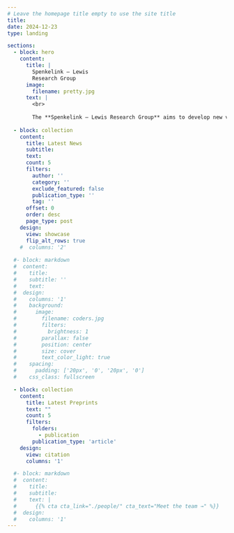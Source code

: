 ```yaml
---
# Leave the homepage title empty to use the site title
title:
date: 2024-12-23
type: landing

sections:
  - block: hero
    content:
      title: |
        Spenkelink – Lewis
        Research Group
      image:
        filename: pretty.jpg
      text: |
        <br>
        
        The **Spenkelink – Lewis Research Group** aims to develop new visual biochemistry tools to study dynamic biological processes, one at a time and with near-atomic resolution.
  
  - block: collection
    content:
      title: Latest News
      subtitle:
      text:
      count: 5
      filters:
        author: ''
        category: ''
        exclude_featured: false
        publication_type: ''
        tag: ''
      offset: 0
      order: desc
      page_type: post
    design:
      view: showcase
      flip_alt_rows: true
    #  columns: '2'
  
  #- block: markdown
  #  content:
  #    title:
  #    subtitle: ''
  #    text:
  #  design:
  #    columns: '1'
  #    background:
  #      image: 
  #        filename: coders.jpg
  #        filters:
  #          brightness: 1
  #        parallax: false
  #        position: center
  #        size: cover
  #        text_color_light: true
  #    spacing:
  #      padding: ['20px', '0', '20px', '0']
  #    css_class: fullscreen

  - block: collection
    content:
      title: Latest Preprints
      text: ""
      count: 5
      filters:
        folders:
          - publication
        publication_type: 'article'
    design:
      view: citation
      columns: '1'

  #- block: markdown
  #  content:
  #    title:
  #    subtitle:
  #    text: |
  #      {{% cta cta_link="./people/" cta_text="Meet the team →" %}}
  #  design:
  #    columns: '1'
---
```

